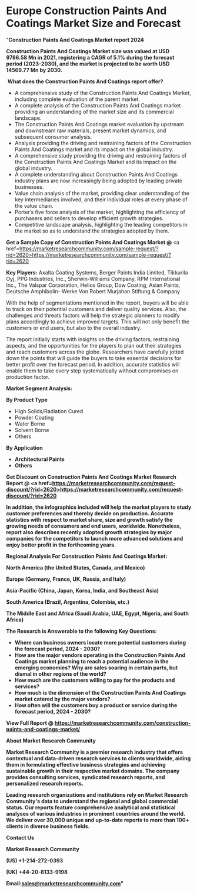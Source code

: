 # Europe Construction Paints And Coatings Market Size and Forecast
"<strong>Construction Paints And Coatings Market report 2024</strong>

<strong>Construction Paints And Coatings Market size was valued at USD 9786.58 Mn in 2021, registering a CAGR of 5.1% during the forecast period (2023-2030), and the market is projected to be worth USD 14569.77 Mn by 2030.</strong>

 <strong><b>What does the Construction Paints And Coatings report offer?</b></strong>
<ul>
  <li>A comprehensive study of the Construction Paints And Coatings Market, including complete evaluation of the parent market.</li>
  <li>A complete analysis of the Construction Paints And Coatings market providing an understanding of the market size and its commercial landscape.</li>
  <li>The Construction Paints And Coatings market evaluation by upstream and downstream raw materials, present market dynamics, and subsequent consumer analysis.</li>
  <li>Analysis providing the driving and restraining factors of the Construction Paints And Coatings market and its impact on the global industry.</li>
  <li>A comprehensive study providing the driving and restraining factors of the Construction Paints And Coatings Market and its impact on the global industry.</li>
  <li>A complete understanding about Construction Paints And Coatings industry plans are now increasingly being adopted by leading private businesses.</li>
  <li>Value chain analysis of the market, providing clear understanding of the key intermediaries involved, and their individual roles at every phase of the value chain.</li>
  <li>Porter’s five force analysis of the market, highlighting the efficiency of purchasers and sellers to develop efficient growth strategies.</li>
  <li>Competitive landscape analysis, highlighting the leading competitors in the market so as to understand the strategies adopted by them.</li>
</ul>

<strong>Get a Sample Copy of Construction Paints And Coatings Market @ </strong><a href=https://marketresearchcommunity.com/sample-request/?rid=2620><u>https://marketresearchcommunity.com/sample-request/?rid=2620</u></a>

<strong>Key Players:</strong> 
Axalta Coating Systems, Berger Paints India Limited, Tikkurila Oyj, PPG Industries, Inc., Sherwin-Williams Company, RPM International Inc., The Valspar Corporation, Helios Group, Dow Coating, Asian Paints, Deutsche Amphibolin- Werke Von Robert Murjahan Stiftung &amp; Company

With the help of segmentations mentioned in the report, buyers will be able to track on their potential customers and deliver quality services. Also, the challenges and threats factors will help the strategic planners to modify plans accordingly to achieve improved targets. This will not only benefit the customers or end users, but also to the overall industry.

The report initially starts with insights on the driving factors, restraining aspects, and the opportunities for the players to plan out their strategies and reach customers across the globe. Researchers have carefully jotted down the points that will guide the buyers to take essential decisions for better profit over the forecast period. In addition, accurate statistics will enable them to take every step systematically without compromises on production factor.

<strong>Market Segment Analysis:</strong>


<strong>By Product Type</strong>
<ul>
 	<li>High Solids/Radiation Cured</li>
 	<li>Powder Coating</li>
 	<li>Water Borne</li>
 	<li>Solvent Borne</li>
 	<li>Others</li>
</ul>
<strong><strong>By Application</strong></h4>
<ul>
 	<li>Architectural Paints</li>
 	<li>Others</li>
</ul>

<strong>Get Discount on Construction Paints And Coatings Market Research Report @ </b></strong><a href=https://marketresearchcommunity.com/request-discount/?rid=2620><u>https://marketresearchcommunity.com/request-discount/?rid=2620</u></a>

In addition, the infographics included will help the market players to study customer preferences and thereby decide on production. Accurate statistics with respect to market share, size and growth satisfy the growing needs of consumers and end users, worldwide. Nonetheless, report also describes recently adopted growth strategies by major companies for the competitors to launch more advanced solutions and enjoy better profit in the forthcoming years.

<strong>Regional Analysis For Construction Paints And Coatings Market:</strong>

<strong>North America</strong> (the United States, Canada, and Mexico)

<strong>Europe</strong> (Germany, France, UK, Russia, and Italy)

<strong>Asia-Pacific</strong> (China, Japan, Korea, India, and Southeast Asia)

<strong>South America</strong> (Brazil, Argentina, Colombia, etc.)

<strong>The Middle East and Africa</strong> (Saudi Arabia, UAE, Egypt, Nigeria, and South Africa)

<strong>The Research is Answerable to the following Key Questions:</strong>
<ul>
 	<li>Where can business owners locate more potential customers during the forecast period, 2024 - 2030?</li>
 	<li>How are the major vendors operating in the Construction Paints And Coatings market planning to reach a potential audience in the emerging economies? Why are sales soaring in certain parts, but dismal in other regions of the world?</li>
 	<li>How much are the customers willing to pay for the products and services?</li>
 	<li>How much is the dimension of the Construction Paints And Coatings market catered by the major vendors?</li>
 	<li>How often will the customers buy a product or service during the forecast period, 2024 - 2030?</li>
</ul>

<strong>View Full Report @</strong> <a href=https://marketresearchcommunity.com/construction-paints-and-coatings-market/>https://marketresearchcommunity.com/construction-paints-and-coatings-market/</a>

<strong>About Market Research Community</strong>

Market Research Community is a premier research industry that offers contextual and data-driven research services to clients worldwide, aiding them in formulating effective business strategies and achieving sustainable growth in their respective market domains. The company provides consulting services, syndicated research reports, and personalized research reports.

Leading research organizations and institutions rely on Market Research Community's data to understand the regional and global commercial status. Our reports feature comprehensive analytical and statistical analyses of various industries in prominent countries around the world. We deliver over 30,000 unique and up-to-date reports to more than 100+ clients in diverse business fields.

<strong>Contact Us</strong>

<strong>Market Research Community</strong>

(US) +1-214-272-0393

(UK) +44-20-8133-9198

<strong>Email:</strong>sales@marketresearchcommunity.com"

